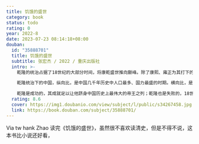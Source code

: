 ```yaml
---
title: 饥饿的盛世
category: book
status: todo
rating: 0
year: 2022-8
date: 2023-07-23 08:14:18+08:00
douban:
  id: "35888701"
  title: 饥饿的盛世
  subtitle: 张宏杰 / 2022 / 重庆出版社
  intro: >-
    乾隆的统治占据了18世纪的大部分时间，将康乾盛世推向巅峰。除了康熙、雍正为其打下的良好基础外，自制力强、勤政、处理问题果断迅速、善于吸收历代统治得失、感情生活比较专一、健康长寿等才是乾隆能够成功缔造盛世的重要因素。

    乾隆统治下的中国，纵向比，是中国几千年历史中人口最多、国力最盛的时期。横向比，是当时世界上最强大、最富庶的国家。然而，乾隆身后却是盛世的崩塌和一个逐渐衰败的大清王朝。乾隆晚年声势浩大的白莲教起义爆发；他死后不到半个世纪，鸦片战争爆发。

    乾隆是成功的，其成就足以让他跻身中国历史上最伟大的帝王之列；乾隆也是失败的，18世纪世界历史的发展让他的统治显得没有任何新意。从马戛尔尼使团访华事件可以看到，乾隆时期中西历史发展正经历另一种“大分流”。
  rating: 8.6
  cover: https://img1.doubanio.com/view/subject/l/public/s34267458.jpg
  link: https://book.douban.com/subject/35888701/
---
```


Via tw hank Zhao 读完《饥饿的盛世》，虽然很不喜欢读清史，但是不得不说，这本书比小说还好看，
